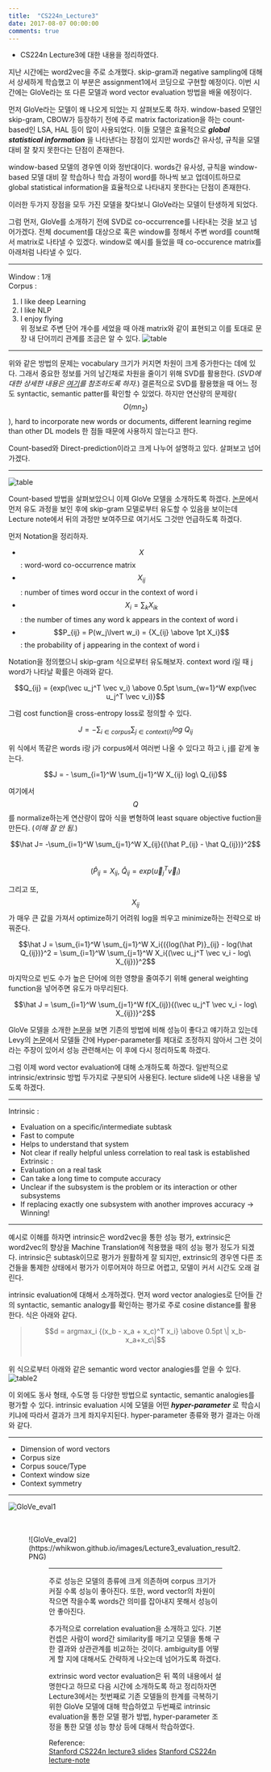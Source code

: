 ```yaml
---
title:  "CS224n_Lecture3"
date: 2017-08-07 00:00:00
comments: true
---
```


- CS224n Lecture3에 대한 내용을 정리하였다.

지난 시간에는 word2vec을 주로 소개했다. skip-gram과 negative sampling에 대해서 상세하게
학습했고 이 부분은 assignment1에서 코딩으로 구현할 예정이다.
이번 시간에는 GloVe라는 또 다른 모델과 word vector evaluation 방법을 배울 에정이다.

먼저 GloVe라는 모델이 왜 나오게 되었는 지 살펴보도록 하자.
window-based 모델인 skip-gram, CBOW가 등장하기 전에 주로 matrix factorization을 하는
count-based인 LSA, HAL 등이 많이 사용되었다. 이들 모델은 효율적으로 ***global statistical
information*** 을 나타낸다는 장점이 있지만 words간 유사성, 규칙을 모델 대비
잘 찾지 못한다는 단점이 존재한다.

window-based 모델의 경우엔 이와 정반대이다. words간 유사성, 규칙을 window-based 모델
대비 잘 학습하나 학습 과정이 word를 하나씩 보고 업데이트하므로
global statistical information을 효율적으로 나타내지 못한다는 단점이 존재한다.

이러한 두가지 장점을 모두 가진 모델을 찾다보니 GloVe라는 모델이 탄생하게 되었다.

그럼 먼저, GloVe를 소개하기 전에 SVD로 co-occurrence를 나타내는 것을 보고 넘어가겠다.
전체 document를 대상으로 혹은 window를 정해서 주변 word를 count해서 matrix로 나타낼 수 있겠다.
window로 예시를 들었을 때 co-occurence matrix를 아래처럼 나타낼 수 있다.

***
Window : 1개 <br>
Corpus : <br>
1. I like deep Learning
2. I like NLP
3. I enjoy flying <br>
위 정보로 주변 단어 개수를 세었을 때 아래 matrix와 같이 표현되고 이를 토대로 문장 내 단어끼리 관계를 조금은 알 수 있다.
![table](https://whikwon.github.io/images/Lecture3_table.PNG)

***
위와 같은 방법의 문제는 vocabulary 크기가 커지면 차원이 크게 증가한다는 데에 있다.
그래서 중요한 정보를 거의 남긴채로 차원을 줄이기 위해 SVD를 활용한다.
(*SVD에 대한 상세한 내용은 [여기](https://ratsgo.github.io/from%20frequency%20to%20semantics/2017/04/06/pcasvdlsa/)를 참조하도록 하자.*)
결론적으로 SVD를 활용했을 때 어느 정도 syntactic, semantic patter를 확인할 수 있었다.
하지만 연산량의 문제랑($$O(mn_2)$$), hard to incorporate new words or documents,
different learning regime than other DL models 한 점들 때문에 사용하지 않는다고 한다.

Count-based와 Direct-prediction이라고 크게 나누어 설명하고 있다. 살펴보고 넘어가겠다. <br>

***
![table](https://whikwon.github.io/images/Lecture3_model_description.PNG)

Count-based 방법을 살펴보았으니 이제 GloVe 모델을 소개하도록 하겠다.
[논문](http://nlp.stanford.edu/pubs/glove.pdf)에서 먼저 유도 과정을 보인 후에 skip-gram 모델로부터 유도할 수 있음을 보이는데
Lecture note에서 뒤의 과정만 보여주므로 여기서도 그것만 언급하도록 하겠다.

먼저 Notation을 정리하자.
>
- $$X$$ : word-word co-occurrence matrix <br>
- $$X_{ij}$$ : number of times word occur in the context of word i <br>
- $$X_{i} = \sum_k X_{ik}$$ : the number of times any word k appears in the context of word i <br>
- $$P_{ij} = P(w_j\lvert w_i) = {X_{ij} \above 1pt X_i}$$ : the probability of j appearing in the context of word i <br>

Notation을 정의했으니 skip-gram 식으로부터 유도해보자. context word i일 때 j word가 나타날 확률은 아래와 같다.
>
$$Q_{ij} = {exp(\vec u_j^T \vec v_i) \above 0.5pt \sum_{w=1}^W exp(\vec u_j^T \vec v_i)}$$

그럼 cost function을 cross-entropy loss로 정의할 수 있다.
>
$$J = - \sum_{i \in corpus} \sum_{j \in context(i)} log\ Q_{ij}$$

위 식에서 똑같은 words i랑 j가 corpus에서 여러번 나올 수 있다고 하고 i, j를 같게 놓는다.
>
$$J = - \sum_{i=1}^W \sum_{j=1}^W X_{ij} log\ Q_{ij}$$

여기에서 $$Q$$를 normalize하는게 연산량이 많아 식을 변형하여 least square objective fuction을
만든다. (*이해 잘 안 됨.*)
>
$$\hat J= -\sum_{i=1}^W \sum_{j=1}^W X_{ij}{(\hat P_{ij} - \hat Q_{ij})}^2$$ <br>
$$(\hat P_{ij} = X_{ij},\ \hat Q_{ij} = exp(\vec u_j^T \vec v_i)$$

그리고 또, $$X_{ij}$$가 매우 큰 값을 가져서 optimize하기 어려워 log을 씌우고 minimize하는 전략으로 바꿔준다.
>
$$\hat J = \sum_{i=1}^W \sum_{j=1}^W X_i{({log(\hat P)}_{ij} - log(\hat Q_{ij})}^2
         = \sum_{i=1}^W \sum_{j=1}^W X_i{(\vec u_j^T \vec v_i - log\ X_{ij})}^2$$

마지막으로 빈도 수가 높은 단어에 의한 영향을 줄여주기 위해 general weighting function을 넣어주면
유도가 마무리된다.
>
$$\hat J = \sum_{i=1}^W \sum_{j=1}^W f(X_{ij}){(\vec u_j^T \vec v_i - log\ X_{ij})}^2$$

GloVe 모델을 소개한 [논문](http://nlp.stanford.edu/pubs/glove.pdf)을 보면 기존의 방법에 비해 성능이
좋다고 얘기하고 있는데 Levy의 [논문](http://www.aclweb.org/anthology/Q15-1016)에서 모델들 간에 Hyper-parameter를
제대로 조정하지 않아서 그런 것이라는 주장이 있어서 성능 관련해서는 이 후에 다시 정리하도록 하겠다.


그럼 이제 word vector evaluation에 대해 소개하도록 하겠다.
일반적으로 intrinsic/extrinsic 방법 두가지로 구분되어 사용된다.
lecture slide에 나온 내용을 넣도록 하겠다. <br>

***
Intrinsic :
- Evaluation on a specific/intermediate subtask
- Fast to compute
- Helps to understand that system
- Not clear if really helpful unless correlation to real task is established
Extrinsic :
- Evaluation on a real task
- Can take a long time to compute accuracy
- Unclear if the subsystem is the problem or its interaction or other subsystems
- If replacing exactly one subsystem with another improves accuracy → Winning!

***
예시로 이해를 하자면 intrinsic은 word2vec을 통한 성능 평가, extrinsic은 word2vec의 향상을
Machine Translation에 적용했을 때의 성능 평가 정도가 되겠다. intrinsic은 subtask이므로
평가가 원활하게 잘 되지만, extrinsic의 경우엔 다른 조건들을 통제한 상태에서 평가가 이루어져야 하므로
어렵고, 모델이 커서 시간도 오래 걸린다.

intrinsic evaluation에 대해서 소개하겠다.
먼저 word vector analogies로 단어들 간의 syntactic, semantic analogy를 확인하는 평가로
주로 cosine distance를 활용한다. 식은 아래와 같다. <br>
> $$d = argmax_i {(x_b - x_a + x_c)^T x_i} \above 0.5pt \| x_b-x_a+x_c\|$$ <br>

위 식으로부터 아래와 같은 semantic word vector analogies를 얻을 수 있다. <br>
![table2](https://whikwon.github.io/images/Lecture3_word_analogies.PNG)

이 외에도 동사 형태, 수도명 등 다양한 방법으로 syntactic, semantic analogies를 평가할 수 있다.
intrinsic evaluation 시에 모델을 어떤 ***hyper-parameter*** 로 학습시키냐에 따라서 결과가 크게 좌지우지된다.
hyper-parameter 종류와 평가 결과는 아래와 같다.

***
- Dimension of word vectors
- Corpus size
- Corpus souce/Type
- Context window size
- Context symmetry

***
![GloVe_eval1](https://whikwon.github.io/images/Lecture3_evaluation_result1.PNG)<br>
<Figure 3: Performance improving with data size> <br> <br>
![GloVe_eval2](https://whikwon.github.io/images/Lecture3_evaluation_result2.PNG)<br>
<Figure 4: Accuracies vary with vector D and context windows size>

***
주로 성능은 모델의 종류에 크게 의존하며 corpus 크기가 커질 수록 성능이 좋아진다.
또한, word vector의 차원이 작으면 작을수록 words간 의미를 잡아내지 못해서 성능이 안 좋아진다.

추가적으로 correlation evaluation을 소개하고 있다. 기본 컨셉은 사람이 word간 similarity를 매기고
모델을 통해 구한 결과와 상관관계를 비교하는 것이다.
ambiguity를 어떻게 할 지에 대해서도 간략하게 나오는데 넘어가도록 하겠다.

extrinsic word vector evaluation은 뒤 쪽의 내용에서 설명한다고 하므로 다음 시간에 소개하도록 하고
정리하자면 Lecture3에서는 첫번째로 기존 모델들의 한계를 극복하기 위한 GloVe 모델에 대해 학습하였고
두번째로 intrinsic evaluation을 통한 모델 평가 방법, hyper-parameter 조정을 통한 모델 성능 향상
등에 대해서 학습하였다.


Reference: <br>
[Stanford CS224n lecture3 slides](http://web.stanford.edu/class/cs224n/lectures/cs224n-2017-lecture3.pdf)
[Stanford CS224n lecture-note](http://web.stanford.edu/class/cs224n/lecture_notes/cs224n-2017-notes3.pdf)
